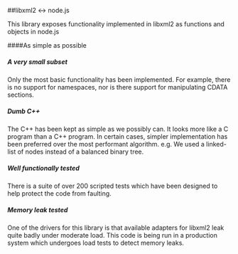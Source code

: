 ##libxml2 &harr; node.js

This library exposes functionality implemented in libxml2 as functions and objects in node.js

####As simple as possible

##### A very small subset
Only the most basic functionality has been implemented. For example, there is no support for namespaces, nor is there support for manipulating CDATA sections.

##### Dumb C++
The C++ has been kept as simple as we possibly can. It looks more like a C program than a C++ program. In certain cases, simpler implementation has been preferred over the most performant algorithm. e.g. We used a linked-list of nodes instead of a balanced binary tree.

##### Well functionally tested
There is a suite of over 200 scripted tests which have been designed to help protect the code from faulting. 

##### Memory leak tested
One of the drivers for this library is that available adapters for libxml2 leak quite badly under moderate load. This code is being run in a production system which undergoes load tests to detect memory leaks.
